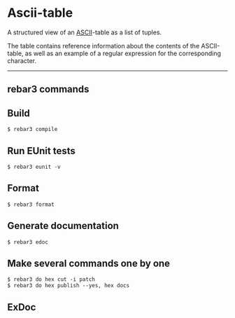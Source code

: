 # Ascii-table
A structured view of an [ASCII](https://en.wikipedia.org/wiki/ASCII)-table as a list of tuples.

The table contains reference information about the contents of the ASCII-table, as well as an example of a regular expression for the corresponding character.


------------------------
## rebar3 commands

Build
-----
	$ rebar3 compile

Run EUnit tests
-----
	$ rebar3 eunit -v
	
Format
-----
	$ rebar3 format

Generate documentation
-----
	$ rebar3 edoc

Make several commands one by one
-----	
    $ rebar3 do hex cut -i patch
	$ rebar3 do hex publish --yes, hex docs
	
ExDoc 
-----

	